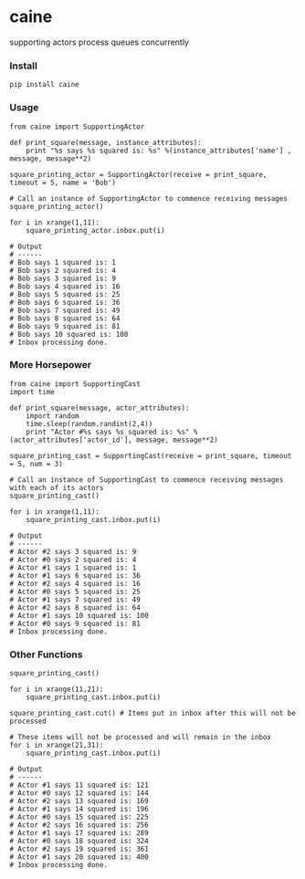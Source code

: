 caine
=====

supporting actors process queues concurrently

### Install

<pre><code>pip install caine</code></pre>

### Usage

<pre><code>from caine import SupportingActor

def print_square(message, instance_attributes):
    print "%s says %s squared is: %s" %(instance_attributes['name'] , message, message**2)

square_printing_actor = SupportingActor(receive = print_square, timeout = 5, name = 'Bob')

# Call an instance of SupportingActor to commence receiving messages
square_printing_actor()

for i in xrange(1,11):
    square_printing_actor.inbox.put(i)

# Output
# ------
# Bob says 1 squared is: 1
# Bob says 2 squared is: 4
# Bob says 3 squared is: 9
# Bob says 4 squared is: 16
# Bob says 5 squared is: 25
# Bob says 6 squared is: 36
# Bob says 7 squared is: 49
# Bob says 8 squared is: 64
# Bob says 9 squared is: 81
# Bob says 10 squared is: 100
# Inbox processing done.</code></pre>

### More Horsepower

<pre><code>from caine import SupportingCast
import time

def print_square(message, actor_attributes):
    import random
    time.sleep(random.randint(2,4))
    print "Actor #%s says %s squared is: %s" %(actor_attributes['actor_id'], message, message**2)

square_printing_cast = SupportingCast(receive = print_square, timeout = 5, num = 3)

# Call an instance of SupportingCast to commence receiving messages with each of its actors
square_printing_cast() 

for i in xrange(1,11):
    square_printing_cast.inbox.put(i)

# Output
# ------
# Actor #2 says 3 squared is: 9
# Actor #0 says 2 squared is: 4
# Actor #1 says 1 squared is: 1
# Actor #1 says 6 squared is: 36
# Actor #2 says 4 squared is: 16
# Actor #0 says 5 squared is: 25
# Actor #1 says 7 squared is: 49
# Actor #2 says 8 squared is: 64
# Actor #1 says 10 squared is: 100
# Actor #0 says 9 squared is: 81
# Inbox processing done.</code></pre>

### Other Functions

<pre><code>square_printing_cast() 

for i in xrange(11,21):
    square_printing_cast.inbox.put(i)

square_printing_cast.cut() # Items put in inbox after this will not be processed

# These items will not be processed and will remain in the inbox
for i in xrange(21,31):
    square_printing_cast.inbox.put(i)

# Output
# ------
# Actor #1 says 11 squared is: 121
# Actor #0 says 12 squared is: 144
# Actor #2 says 13 squared is: 169
# Actor #1 says 14 squared is: 196
# Actor #0 says 15 squared is: 225
# Actor #2 says 16 squared is: 256
# Actor #1 says 17 squared is: 289
# Actor #0 says 18 squared is: 324
# Actor #2 says 19 squared is: 361
# Actor #1 says 20 squared is: 400
# Inbox processing done.</code></pre>














